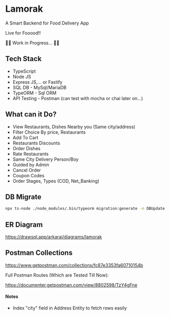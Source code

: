 # Lamorak

A Smart Backend for Food Delivery App

Live for Fooood!!

🚧🚧 Work in Progress... 🚧🚧

## Tech Stack

- TypeScript
- Node JS
- Express JS,... or Fastify
- SQL DB - MySql/MariaDB
- TypeORM - Sql ORM
- API Testing - Postman (can test with mocha or chai later on...)

## What can it Do?

- View Restaurants, Dishes Nearby you (Same city/address)
- Filter Choice By price, Restaurants
- Add To Cart
- Restaurants Discounts
- Order Dishes
- Rate Restaurants
- Same City Delivery Person/Boy
- Guided by Admin
- Cancel Order
- Coupon Codes
- Order Stages, Types (COD, Net_Banking)

## DB Migrate

```sh
npx ts-node ./node_modules/.bin/typeorm migration:generate -n DBUpdate
```

## ER Diagram

https://drawsql.app/arkaraj/diagrams/lamorak

## Postman Collections

https://www.getpostman.com/collections/fc87e3353fa60710154b

Full Postman Routes (Which are Tested Till Now):

https://documenter.getpostman.com/view/8802598/TzY4gFne

#### Notes

- Index "city" field in Address Entity to fetch rows easily
